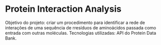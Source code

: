 # Protein Interaction Analysis
Objetivo do projeto: criar um procedimento para identificar a rede de interações de uma sequência de rresíduos de aminoácidos passada como entrada com outras moléculas.
Tecnologias utilizadas: API do Protein Data Bank.
